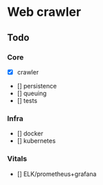 # Web crawler

## Todo

### Core

- [x] crawler
- [] persistence
- [] queuing
- [] tests

### Infra

- [] docker
- [] kubernetes

### Vitals

- [] ELK/prometheus+grafana
